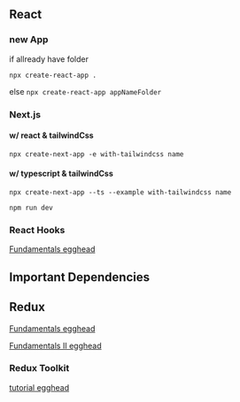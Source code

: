 ## React

### new App<br>

if allready have folder
```
npx create-react-app .
```
else
```npx create-react-app appNameFolder``` <br>

### Next.js

#### w/ react & tailwindCss
```
npx create-next-app -e with-tailwindcss name
```
#### w/ typescript & tailwindCss
```
npx create-next-app --ts --example with-tailwindcss name
```

```
npm run dev
```
### React Hooks

[Fundamentals egghead](https://egghead.io/lessons/react-write-your-first-react-component-with-codesandbox-io)

## Important Dependencies

## Redux

[Fundamentals egghead](https://egghead.io/lessons/react-redux-the-single-immutable-state-tree)

[Fundamentals II egghead](https://egghead.io/courses/building-react-applications-with-idiomatic-redux)

### Redux Toolkit

[tutorial egghead](https://egghead.io/courses/modern-redux-with-redux-toolkit-rtk-and-typescript-64f243c8)

